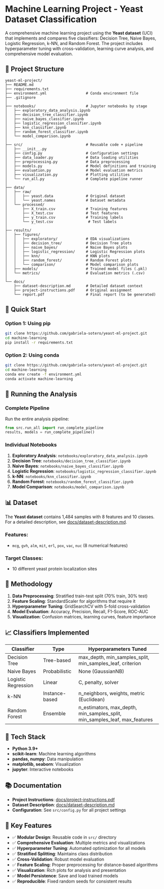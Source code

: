 # Machine Learning Project - Yeast Dataset Classification

A comprehensive machine learning project using the **Yeast dataset** (UCI) that implements and compares five classifiers: Decision Tree, Naive Bayes, Logistic Regression, k-NN, and Random Forest. The project includes hyperparameter tuning with cross-validation, learning curve analysis, and comprehensive model evaluation.

## 📁 Project Structure

```
yeast-ml-project/
├── README.md
├── requirements.txt
├── environment.yml                  # Conda environment file
├── .gitignore
│
├── notebooks/                       # Jupyter notebooks by stage
│   ├── exploratory_data_analysis.ipynb
│   ├── decision_tree_classifier.ipynb
│   ├── naive_bayes_classifier.ipynb
│   ├── logistic_regression_classifier.ipynb
│   ├── knn_classifier.ipynb
│   ├── random_forest_classifier.ipynb
│   └── model_comparison.ipynb
│
├── src/                             # Reusable code + pipeline
│   ├── __init__.py
│   ├── config.py                    # Configuration settings
│   ├── data_loader.py               # Data loading utilities
│   ├── preprocessing.py             # Data preprocessing
│   ├── models.py                    # Model definitions and training
│   ├── evaluation.py                # Model evaluation metrics
│   ├── visualization.py             # Plotting utilities
│   └── run_all.py                   # Complete pipeline runner
│
├── data/
│   ├── raw/
│   │   ├── yeast.data               # Original dataset
│   │   └── yeast.names              # Dataset metadata
│   └── processed/
│       ├── X_train.csv              # Training features
│       ├── X_test.csv               # Test features
│       ├── y_train.csv              # Training labels
│       └── y_test.csv                # Test labels
│
├── results/
│   ├── figures/
│   │   ├── exploratory/             # EDA visualizations
│   │   ├── decision_tree/           # Decision Tree plots
│   │   ├── naive_bayes/             # Naive Bayes plots
│   │   ├── logistic_regression/     # Logistic Regression plots
│   │   ├── knn/                     # KNN plots
│   │   ├── random_forest/           # Random Forest plots
│   │   └── comparison/              # Model comparison plots
│   ├── models/                      # Trained model files (.pkl)
│   └── metrics/                     # Evaluation metrics (.csv)
│
└── docs/
    ├── dataset-description.md       # Detailed dataset context
    ├── project-instructions.pdf     # Original assignment
    └── report.pdf                   # Final report (to be generated)
```

## 🚀 Quick Start

### Option 1: Using pip
```bash
git clone https://github.com/gabriela-sotero/yeast-ml-project.git
cd machine-learning
pip install -r requirements.txt
```

### Option 2: Using conda
```bash
git clone https://github.com/gabriela-sotero/yeast-ml-project.git
cd machine-learning
conda env create -f environment.yml
conda activate machine-learning
```

## 🧪 Running the Analysis

### Complete Pipeline
Run the entire analysis pipeline:
```python
from src.run_all import run_complete_pipeline
results, models = run_complete_pipeline()
```

### Individual Notebooks
1. **Exploratory Analysis**: `notebooks/exploratory_data_analysis.ipynb`
2. **Decision Tree**: `notebooks/decision_tree_classifier.ipynb`
3. **Naive Bayes**: `notebooks/naive_bayes_classifier.ipynb`
4. **Logistic Regression**: `notebooks/logistic_regression_classifier.ipynb`
5. **k-NN**: `notebooks/knn_classifier.ipynb`
6. **Random Forest**: `notebooks/random_forest_classifier.ipynb`
7. **Model Comparison**: `notebooks/model_comparison.ipynb`

## 📊 Dataset

The **Yeast dataset** contains 1,484 samples with 8 features and 10 classes. For a detailed description, see [docs/dataset-description.md](docs/dataset-description.md).

### Features:
- `mcg`, `gvh`, `alm`, `mit`, `erl`, `pox`, `vac`, `nuc` (8 numerical features)

### Target Classes:
- 10 different yeast protein localization sites

## 🔧 Methodology

1. **Data Preprocessing**: Stratified train-test split (70% train, 30% test)
2. **Feature Scaling**: StandardScaler for algorithms that require it
3. **Hyperparameter Tuning**: GridSearchCV with 5-fold cross-validation
4. **Model Evaluation**: Accuracy, Precision, Recall, F1-Score, ROC-AUC
5. **Visualization**: Confusion matrices, learning curves, feature importance

## 📈 Classifiers Implemented

| Classifier | Type | Hyperparameters Tuned |
|------------|------|----------------------|
| Decision Tree | Tree-based | max_depth, min_samples_split, min_samples_leaf, criterion |
| Naive Bayes | Probabilistic | None (GaussianNB) |
| Logistic Regression | Linear | C, penalty, solver |
| k-NN | Instance-based | n_neighbors, weights, metric (Euclidean) |
| Random Forest | Ensemble | n_estimators, max_depth, min_samples_split, min_samples_leaf, max_features |

## 📝 Tech Stack

- **Python 3.9+**
- **scikit-learn**: Machine learning algorithms
- **pandas, numpy**: Data manipulation
- **matplotlib, seaborn**: Visualization
- **jupyter**: Interactive notebooks

## 📚 Documentation

- **Project Instructions**: [docs/project-instructions.pdf](docs/project-instructions.pdf)
- **Dataset Description**: [docs/dataset-description.md](docs/dataset-description.md)
- **Configuration**: See `src/config.py` for all project settings

## 🎯 Key Features

- ✅ **Modular Design**: Reusable code in `src/` directory
- ✅ **Comprehensive Evaluation**: Multiple metrics and visualizations
- ✅ **Hyperparameter Tuning**: Automated optimization for all models
- ✅ **Stratified Splitting**: Maintains class distribution
- ✅ **Cross-Validation**: Robust model evaluation
- ✅ **Feature Scaling**: Proper preprocessing for distance-based algorithms
- ✅ **Visualization**: Rich plots for analysis and presentation
- ✅ **Model Persistence**: Save and load trained models
- ✅ **Reproducible**: Fixed random seeds for consistent results

